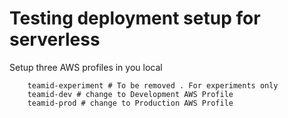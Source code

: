 # Testing deployment setup for serverless #
Setup three AWS profiles in you local

        teamid-experiment # To be removed . For experiments only
        teamid-dev # change to Development AWS Profile
        teamid-prod # change to Production AWS Profile